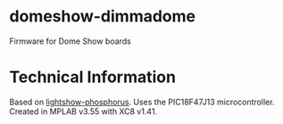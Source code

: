 # domeshow-dimmadome
Firmware for Dome Show boards

# Technical Information
Based on [lightshow-phosphorus](https://github.com/teslaworksumn/lightshow-phosphorus).
Uses the PIC18F47J13 microcontroller.
Created in MPLAB v3.55 with XC8 v1.41.
